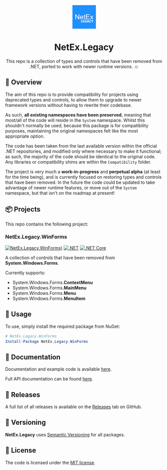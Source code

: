 ﻿<div align="center">

<img src="res/images/icon.png" alt="NetEx.WinForms.ProgressDialog" width="75" />

# NetEx.Legacy

This repo is a collection of types and controls that have been removed from .NET, ported to work with newer runtime versions. :relaxed:

</div>

## 💬 Overview

The aim of this repo is to provide compatibility for projects using deprecated types and controls, to allow them to upgrade to newer framework versions without having to rewrite their codebase.

As such, **all existing namespaces have been preserved**, meaning that most/all of the code will reside in the `System` namespace. Whilst this shouldn't normally be used, because this package is for compatibility purposes, maintaining the original namespaces felt like the most appropriate option.

The code has been taken from the last available version within the official .NET repositories, and modified only where necessary to make it functional; as such, the majority of the code should be identical to the original code. Any libraries or compatibility shims are within the `Compatibility` folder.

The project is very much a **work-in-progress** and **perpetual alpha** (at least for the time being), and is currently focused on restoring types and controls that have been removed. In the future the code could be updated to take advantage of newer runtime features, or move out of the `System` namespace, but that isn't on the roadmap at present!

## 📦 Projects

This repo contains the following project:

### NetEx.Legacy.WinForms
[![NetEx.Legacy.WinForms)](https://img.shields.io/nuget/v/NetEx.Legacy.WinForms.svg)](https://www.nuget.org/packages/NetEx.Legacy.WinForms/) [![.NET](https://img.shields.io/badge/.net%20-5.0+-8A2BE2)](https://dotnet.microsoft.com/download) [![.NET Core](https://img.shields.io/badge/.net%20core-3.1-8A2BE2)](https://dotnet.microsoft.com/en-us/download/dotnet-framework)

A collection of controls that have been removed from **System.Windows.Forms**.

Currently supports:
- System.Windows.Forms.**ContextMenu**
- System.Windows.Forms.**MainMenu**
- System.Windows.Forms.**Menu**
- System.Windows.Forms.**MenuItem**

## 🙌 Usage

To use, simply install the required package from NuGet:

```powershell
# NetEx.Legacy.WinForms
Install-Package NetEx.Legacy.WinForms
```

## 📖 Documentation

Documentation and example code is available [here](https://peckmore.github.io/NetEx.Legacy).

Full API documentation can be found [here](https://peckmore.github.io/NetEx.Legacy/api/System.Windows.Forms.html).

## 🚀 Releases

A full list of all releases is available on the [Releases](https://github.com/Peckmore/NetEx.Legacy/releases) tab on GitHub.

## 🔢 Versioning

**NetEx.Legacy** uses [Semantic Versioning](https://semver.org) for all packages.

## 📄 License

The code is licensed under the [MIT license](https://github.com/Peckmore/NetEx.Legacy?tab=readme-ov-file#MIT-1-ov-file).
